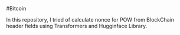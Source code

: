 #Bitcoin

In this repository, I tried of calculate nonce for POW from BlockChain header fields using Transformers and Hugginface Library. 

